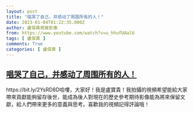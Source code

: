 ```yaml
---
layout: post
title: "唱哭了自己，并感动了周围所有的人！"
date: 2023-01-04T01:22:35.000Z
author: 盧保貴視覺影像
from: https://www.youtube.com/watch?v=u_hhufUAalU
tags: [ 盧保貴 ]
comments: True
categories: [ 盧保貴 ]
---
```

<!--1672795355000-->
[唱哭了自己，并感动了周围所有的人！](https://www.youtube.com/watch?v=u_hhufUAalU)
------

<div>
https://bit.ly/2YsRD8D哈嘍，大家好！我是盧寶貴！我拍攝的視頻希望能給大家帶來貢獻能夠留存後世，能成為後人對現在的歷史參考期待影像能為將來保留文獻，給人們帶來更多的意義與思考。喜歡我的視頻記得評論哦！
</div>
